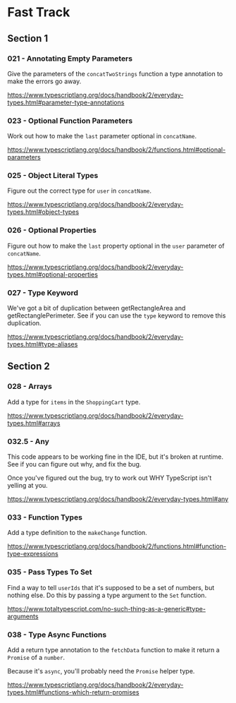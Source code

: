 # Fast Track

## Section 1

### 021 - Annotating Empty Parameters

Give the parameters of the `concatTwoStrings` function a type annotation to make the errors go away.

https://www.typescriptlang.org/docs/handbook/2/everyday-types.html#parameter-type-annotations

### 023 - Optional Function Parameters

Work out how to make the `last` parameter optional in `concatName`.

https://www.typescriptlang.org/docs/handbook/2/functions.html#optional-parameters

### 025 - Object Literal Types

Figure out the correct type for `user` in `concatName`.

https://www.typescriptlang.org/docs/handbook/2/everyday-types.html#object-types

### 026 - Optional Properties

Figure out how to make the `last` property optional in the `user` parameter of `concatName`.

https://www.typescriptlang.org/docs/handbook/2/everyday-types.html#optional-properties

### 027 - Type Keyword

We've got a bit of duplication between getRectangleArea and getRectanglePerimeter. See if you can use the `type` keyword to remove this duplication.

https://www.typescriptlang.org/docs/handbook/2/everyday-types.html#type-aliases

## Section 2

### 028 - Arrays

Add a type for `items` in the `ShoppingCart` type.

https://www.typescriptlang.org/docs/handbook/2/everyday-types.html#arrays

### 032.5 - Any

This code appears to be working fine in the IDE, but it's broken at runtime. See if you can figure out why, and fix the bug.

Once you've figured out the bug, try to work out WHY TypeScript isn't yelling at you.

https://www.typescriptlang.org/docs/handbook/2/everyday-types.html#any

### 033 - Function Types

Add a type definition to the `makeChange` function.

https://www.typescriptlang.org/docs/handbook/2/functions.html#function-type-expressions

### 035 - Pass Types To Set

Find a way to tell `userIds` that it's supposed to be a set of numbers, but nothing else. Do this by passing a type argument to the `Set` function.

https://www.totaltypescript.com/no-such-thing-as-a-generic#type-arguments

### 038 - Type Async Functions

Add a return type annotation to the `fetchData` function to make it return a `Promise` of a `number`.

Because it's `async`, you'll probably need the `Promise` helper type.

https://www.typescriptlang.org/docs/handbook/2/everyday-types.html#functions-which-return-promises
